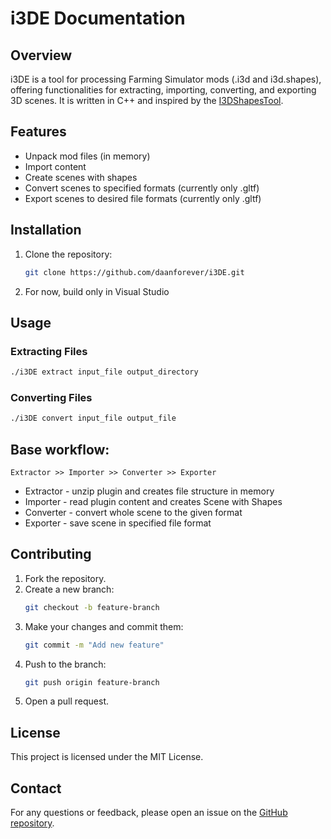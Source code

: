 # i3DE Documentation

## Overview
i3DE is a tool for processing Farming Simulator mods (.i3d and i3d.shapes), offering functionalities for extracting, importing, converting, and exporting 3D scenes. It is written in C++ and inspired by the [I3DShapesTool](https://github.com/Donkie/I3DShapesTool).

## Features
- Unpack mod files (in memory)
- Import content
- Create scenes with shapes
- Convert scenes to specified formats (currently only .gltf)
- Export scenes to desired file formats (currently only .gltf)

## Installation
1. Clone the repository:
   ```bash
   git clone https://github.com/daanforever/i3DE.git
   ```
2. For now, build only in Visual Studio

## Usage
### Extracting Files
```bash
./i3DE extract input_file output_directory
```

### Converting Files
```bash
./i3DE convert input_file output_file
```


## Base workflow:

```
Extractor >> Importer >> Converter >> Exporter
```

* Extractor - unzip plugin and creates file structure in memory
* Importer  - read plugin content and creates Scene with Shapes
* Converter - convert whole scene to the given format
* Exporter  - save scene in specified file format

## Contributing
1. Fork the repository.
2. Create a new branch:
   ```bash
   git checkout -b feature-branch
   ```
3. Make your changes and commit them:
   ```bash
   git commit -m "Add new feature"
   ```
4. Push to the branch:
   ```bash
   git push origin feature-branch
   ```
5. Open a pull request.

## License
This project is licensed under the MIT License.

## Contact
For any questions or feedback, please open an issue on the [GitHub repository](https://github.com/daanforever/i3DE/issues).
